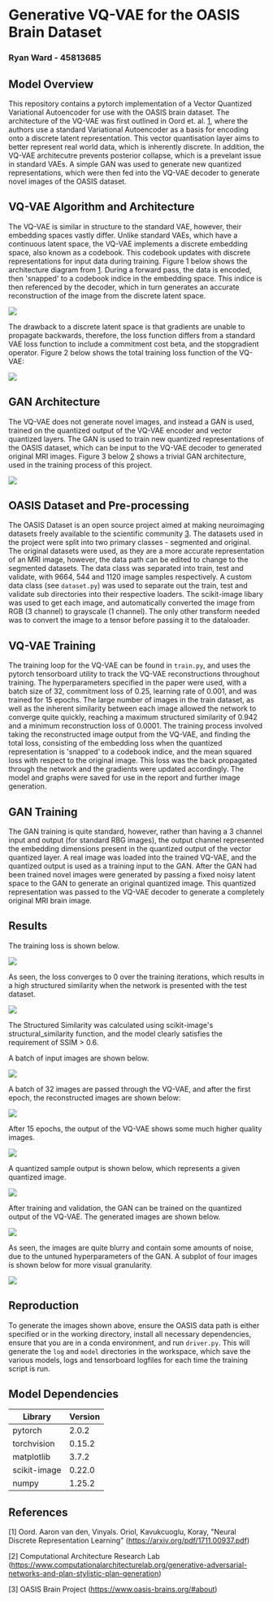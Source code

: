 # Generative VQ-VAE for the OASIS Brain Dataset
### Ryan Ward - 45813685

## Model Overview
This repository contains a pytorch implementation of a Vector Quantized Variational Autoencoder for use with the OASIS brain dataset. The architecture of the VQ-VAE was first outlined in Oord et. al. [1](https://arxiv.org/abs/1906.00446), where the authors use a standard Variational Autoencoder as a basis for encoding onto a discrete latent representation. This vector quantisation layer aims to better represent real world data, which is inherently discrete. In addition, the VQ-VAE architecutre prevents posterior collapse, which is a prevelant issue in standard VAEs. A simple GAN was used to generate new quantized representations, which were then fed into the VQ-VAE decoder to generate novel images of the OASIS dataset.

## VQ-VAE Algorithm and Architecture
The VQ-VAE is similar in structure to the standard VAE, however, their embedding spaces vastly differ. Unlike standard VAEs, which have a continuous latent space, the VQ-VAE implements a discrete embedding space, also known as a codebook. This codebook updates with discrete representations for input data during training. Figure 1 below shows the architecture diagram from [1](https://arxiv.org/abs/1906.00446). During a forward pass, the data is encoded, then 'snapped' to a codebook indice in the embedding space. This indice is then referenced by the decoder, which in turn generates an accurate reconstruction of the image from the discrete latent space. 

![](./images/vqvae-architecture.png)

The drawback to a discrete latent space is that gradients are unable to propagate backwards, therefore, the loss function differs from a standard VAE loss function to include a commitment cost beta, and the stopgradient operator. Figure 2 below shows the total training loss function of the VQ-VAE:

![](./images/loss_eq.png)

## GAN Architecture
The VQ-VAE does not generate novel images, and instead a GAN is used, trained on the quantized output of the VQ-VAE encoder and vector quantized layers. The GAN is used to train new quantized representations of the OASIS dataset, which can be input to the VQ-VAE decoder to generated original MRI images. Figure 3 below [2](https://www.computationalarchitecturelab.org/generative-adversarial-networks-and-plan-stylistic-plan-generation) shows a trivial GAN architecture, used in the training process of this project.

![](./images/gan_architecture.jpg)

## OASIS Dataset and Pre-processing
The OASIS Dataset is an open source project aimed at making neuroimaging datasets freely available to the scientific community [3](https://www.oasis-brains.org/#about). The datasets used in the project were split into two primary classes - segmented and original. The original datasets were used, as they are a more accurate representation of an MRI image, however, the data path can be edited to change to the segmented datasets. The data class was separated into train, test and validate, with 9664, 544 and 1120 image samples respectively. A custom data class (see ```dataset.py```) was used to separate out the train, test and validate sub directories into their respective loaders. The scikit-image libary was used to get each image, and automatically converted the image from RGB (3 channel) to grayscale (1 channel). The only other transform needed was to convert the image to a tensor before passing it to the dataloader. 

## VQ-VAE Training 
The training loop for the VQ-VAE can be found in ```train.py```, and uses the pytorch tensorboard utility to track the VQ-VAE reconstructions throughout training. The hyperparameters specified in the paper were used, with a batch size of 32, commitment loss of 0.25, learning rate of 0.001, and was trained for 15 epochs. The large number of images in the train dataset, as well as the inherent similarity between each image allowed the network to converge quite quickly, reaching a maximum structured similarity of 0.942 and a minimum reconstruction loss of 0.0001. The training process involved taking the reconstructed image output from the VQ-VAE, and finding the total loss, consisting of the embedding loss when the quantized representation is 'snapped' to a codebook indice, and the mean squared loss with respect to the original image. This loss was the back propagated through the network and the gradients were updated accordingly. The model and graphs were saved for use in the report and further image generation.

## GAN Training
The GAN training is quite standard, however, rather than having a 3 channel input and output (for standard RBG images), the output channel represented the embedding dimensions present in the quantized output of the vector quantized layer. A real image was loaded into the trained VQ-VAE, and the quantized output is used as a training input to the GAN. After the GAN had been trained novel images were generated by passing a fixed noisy latent space to the GAN to generate an original quantized image. This quantized representation was passed to the VQ-VAE decoder to generate a completely original MRI brain image.

## Results
The training loss is shown below.

![](./images/reconstruction_error_training.png)

As seen, the loss converges to 0 over the training iterations, which results in a high structured similarity when the network is presented with the test dataset.

![](./images/training_ssims.png)

The Structured Similarity was calculated using scikit-image's structural_similarity function, and the model clearly satisfies the requirement of SSIM > 0.6.

A batch of input images are shown below.

![](./images/training_set.png)

A batch of 32 images are passed through the VQ-VAE, and after the first epoch, the reconstructed images are shown below:

![](./images/start_training.png)

After 15 epochs, the output of the VQ-VAE shows some much higher quality images.

![](./images/generated.png)

A quantized sample output is shown below, which represents a given quantized image.

![](./images/quantized_sample.png)

After training and validation, the GAN can be trained on the quantized output of the VQ-VAE. The generated images are shown below.

![](./images/generated_images_better.png)

As seen, the images are quite blurry and contain some amounts of noise, due to the untuned hyperparameters of the GAN. A subplot of four images is shown below for more visual granularity.

![](./images/better_img_zoomed.png)

## Reproduction 
To generate the images shown above, ensure the OASIS data path is either specified or in the working directory, install all necessary dependencies, ensure that you are in a conda environment, and run ```driver.py```. This will generate the ```log``` and ```model``` directories in the workspace, which save the various models, logs and tensorboard logfiles for each time the training script is run.

## Model Dependencies
| **Library** | **Version** |
| --- | --- |
| pytorch | 2.0.2 |
| torchvision | 0.15.2 |
| matplotlib | 3.7.2 |
| scikit-image | 0.22.0 |
| numpy | 1.25.2 |

## References
[1] Oord. Aaron van den, Vinyals. Oriol, Kavukcuoglu, Koray, "Neural Discrete Representation Learning" (https://arxiv.org/pdf/1711.00937.pdf)

[2] Computational Architecture Research Lab (https://www.computationalarchitecturelab.org/generative-adversarial-networks-and-plan-stylistic-plan-generation)

[3] OASIS Brain Project (https://www.oasis-brains.org/#about)

    
